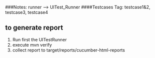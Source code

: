 ###Notes: runner --> UITest_Runner
####Testcases Tag: testcase1&2, testcase3, testcase4

to generate report
--------
1. Run first the UITestRunner
2. execute mvn verify
3. collect report to target/reports/cucumber-html-reports